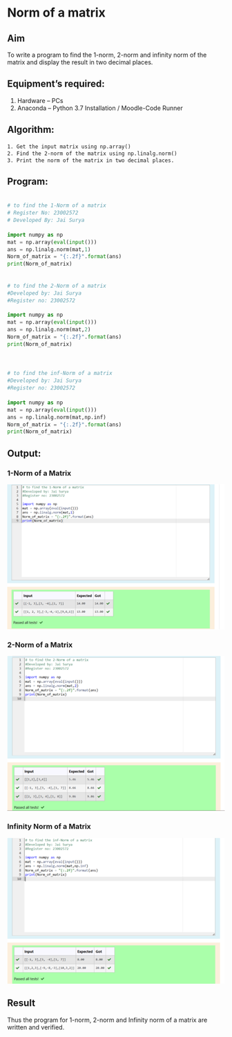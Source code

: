 # Norm of a matrix
## Aim
To write a program to find the 1-norm, 2-norm and infinity norm of the matrix and display the result in two decimal places.
## Equipment’s required:
1.	Hardware – PCs
2.	Anaconda – Python 3.7 Installation / Moodle-Code Runner
## Algorithm:
	1. Get the input matrix using np.array()   
    2. Find the 2-norm of the matrix using np.linalg.norm()
	3. Print the norm of the matrix in two decimal places.
## Program:
```Python

# to find the 1-Norm of a matrix 
# Register No: 23002572
# Developed By: Jai Surya

import numpy as np
mat = np.array(eval(input()))
ans = np.linalg.norm(mat,1)
Norm_of_matrix = "{:.2f}".format(ans)
print(Norm_of_matrix)


# to find the 2-Norm of a matrix 
#Developed by: Jai Surya
#Register no: 23002572

import numpy as np
mat = np.array(eval(input()))
ans = np.linalg.norm(mat,2)
Norm_of_matrix = "{:.2f}".format(ans)
print(Norm_of_matrix)



# to find the inf-Norm of a matrix 
#Developed by: Jai Surya
#Register no: 23002572

import numpy as np
mat = np.array(eval(input()))
ans = np.linalg.norm(mat,np.inf)
Norm_of_matrix = "{:.2f}".format(ans)
print(Norm_of_matrix)

```
## Output:
### 1-Norm of a Matrix
![output01](/out%201.png)
### 2-Norm of a Matrix
![output02](/out%202.png)
### Infinity Norm of a Matrix
![output03](/out%203.png)
## Result
Thus the program for 1-norm, 2-norm and Infinity norm of a matrix are written and verified.
